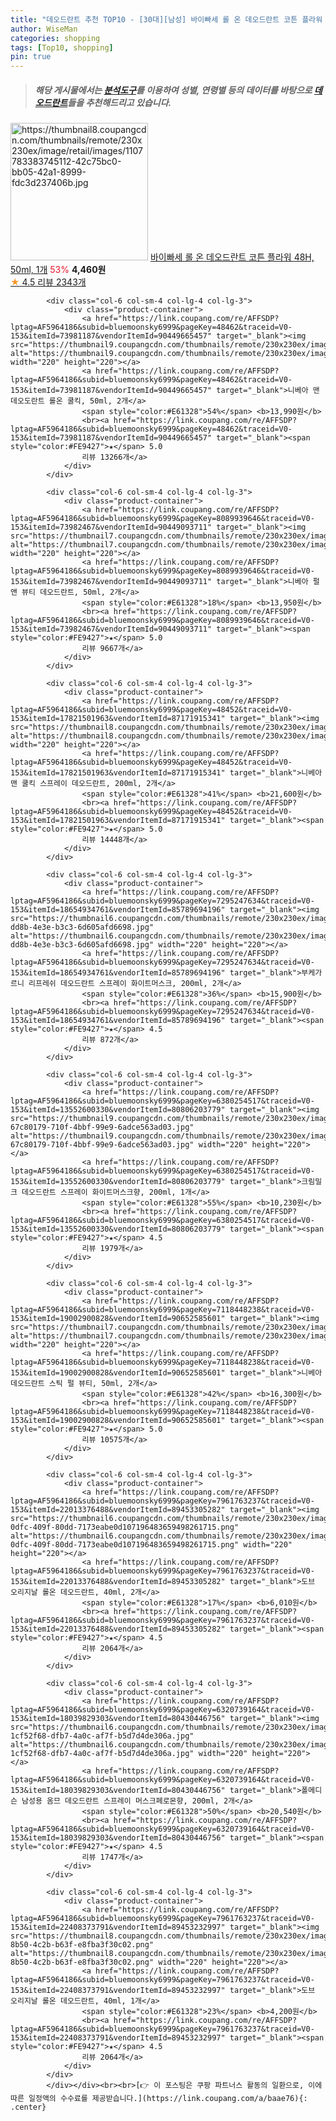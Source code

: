 ```yaml
---
title: "데오드란트 추천 TOP10 - [30대][남성] 바이빠세 롤 온 데오드란트 코튼 플라워 48H, 50ml, 1개"
author: WiseMan
categories: shopping
tags: [Top10, shopping]
pin: true
---
```


> ##### 해당 게시물에서는 [**분석도구**](https://itemscout.io/)를 이용하여 **성별**, **연령별** 등의 데이터를 바탕으로 [**데오드란트**](https://link.coupang.com/a/baae76)들을 추천해드리고 있습니다.
<div class="container"><div class="row">
            <div class="col-6 col-sm-4 col-lg-4 col-lg-3">
                <div class="product-container">
                    <a href="https://link.coupang.com/re/AFFSDP?lptag=AF5964186&subid=bluemoonsky6999&pageKey=7503709269&traceid=V0-153&itemId=19646943460&vendorItemId=86753016194" target="_blank"><img src="https://thumbnail8.coupangcdn.com/thumbnails/remote/230x230ex/image/retail/images/1107783383745112-42c75bc0-bb05-42a1-8999-fdc3d237406b.jpg" alt="https://thumbnail8.coupangcdn.com/thumbnails/remote/230x230ex/image/retail/images/1107783383745112-42c75bc0-bb05-42a1-8999-fdc3d237406b.jpg" width="220" height="220"></a>
                    <a href="https://link.coupang.com/re/AFFSDP?lptag=AF5964186&subid=bluemoonsky6999&pageKey=7503709269&traceid=V0-153&itemId=19646943460&vendorItemId=86753016194" target="_blank">바이빠세 롤 온 데오드란트 코튼 플라워 48H, 50ml, 1개</a>
                    <span style="color:#E61328">53%</span> <b>4,460원</b>
                    <br><a href="https://link.coupang.com/re/AFFSDP?lptag=AF5964186&subid=bluemoonsky6999&pageKey=7503709269&traceid=V0-153&itemId=19646943460&vendorItemId=86753016194" target="_blank"><span style="color:#FE9427">★</span> 4.5
                    리뷰 2343개</a>
                </div>
            </div>
            
            <div class="col-6 col-sm-4 col-lg-4 col-lg-3">
                <div class="product-container">
                    <a href="https://link.coupang.com/re/AFFSDP?lptag=AF5964186&subid=bluemoonsky6999&pageKey=48462&traceid=V0-153&itemId=73981187&vendorItemId=90449665457" target="_blank"><img src="https://thumbnail9.coupangcdn.com/thumbnails/remote/230x230ex/image/vendor_inventory/7224/e0e24e70ee68d6425dfa5d23e74f284baae1d6a02ac124f43f6d81e2739c.jpg" alt="https://thumbnail9.coupangcdn.com/thumbnails/remote/230x230ex/image/vendor_inventory/7224/e0e24e70ee68d6425dfa5d23e74f284baae1d6a02ac124f43f6d81e2739c.jpg" width="220" height="220"></a>
                    <a href="https://link.coupang.com/re/AFFSDP?lptag=AF5964186&subid=bluemoonsky6999&pageKey=48462&traceid=V0-153&itemId=73981187&vendorItemId=90449665457" target="_blank">니베아 맨 데오도란트 롤온 쿨킥, 50ml, 2개</a>
                    <span style="color:#E61328">54%</span> <b>13,990원</b>
                    <br><a href="https://link.coupang.com/re/AFFSDP?lptag=AF5964186&subid=bluemoonsky6999&pageKey=48462&traceid=V0-153&itemId=73981187&vendorItemId=90449665457" target="_blank"><span style="color:#FE9427">★</span> 5.0
                    리뷰 13266개</a>
                </div>
            </div>
            
            <div class="col-6 col-sm-4 col-lg-4 col-lg-3">
                <div class="product-container">
                    <a href="https://link.coupang.com/re/AFFSDP?lptag=AF5964186&subid=bluemoonsky6999&pageKey=8089939646&traceid=V0-153&itemId=73982467&vendorItemId=90449093711" target="_blank"><img src="https://thumbnail7.coupangcdn.com/thumbnails/remote/230x230ex/image/vendor_inventory/a1fa/2fdc746bb976514021486ec900405ae60e001bada68da3b98ec68a566343.jpg" alt="https://thumbnail7.coupangcdn.com/thumbnails/remote/230x230ex/image/vendor_inventory/a1fa/2fdc746bb976514021486ec900405ae60e001bada68da3b98ec68a566343.jpg" width="220" height="220"></a>
                    <a href="https://link.coupang.com/re/AFFSDP?lptag=AF5964186&subid=bluemoonsky6999&pageKey=8089939646&traceid=V0-153&itemId=73982467&vendorItemId=90449093711" target="_blank">니베아 펄앤 뷰티 데오드란트, 50ml, 2개</a>
                    <span style="color:#E61328">18%</span> <b>13,950원</b>
                    <br><a href="https://link.coupang.com/re/AFFSDP?lptag=AF5964186&subid=bluemoonsky6999&pageKey=8089939646&traceid=V0-153&itemId=73982467&vendorItemId=90449093711" target="_blank"><span style="color:#FE9427">★</span> 5.0
                    리뷰 9667개</a>
                </div>
            </div>
            
            <div class="col-6 col-sm-4 col-lg-4 col-lg-3">
                <div class="product-container">
                    <a href="https://link.coupang.com/re/AFFSDP?lptag=AF5964186&subid=bluemoonsky6999&pageKey=48452&traceid=V0-153&itemId=17821501963&vendorItemId=87171915341" target="_blank"><img src="https://thumbnail8.coupangcdn.com/thumbnails/remote/230x230ex/image/vendor_inventory/b9d4/2d79cce16f5e603ca96b25e8c5cb989fa68e59cff494f602bbff658a9986.jpg" alt="https://thumbnail8.coupangcdn.com/thumbnails/remote/230x230ex/image/vendor_inventory/b9d4/2d79cce16f5e603ca96b25e8c5cb989fa68e59cff494f602bbff658a9986.jpg" width="220" height="220"></a>
                    <a href="https://link.coupang.com/re/AFFSDP?lptag=AF5964186&subid=bluemoonsky6999&pageKey=48452&traceid=V0-153&itemId=17821501963&vendorItemId=87171915341" target="_blank">니베아 맨 쿨킥 스프레이 데오드란트, 200ml, 2개</a>
                    <span style="color:#E61328">41%</span> <b>21,600원</b>
                    <br><a href="https://link.coupang.com/re/AFFSDP?lptag=AF5964186&subid=bluemoonsky6999&pageKey=48452&traceid=V0-153&itemId=17821501963&vendorItemId=87171915341" target="_blank"><span style="color:#FE9427">★</span> 5.0
                    리뷰 14448개</a>
                </div>
            </div>
            
            <div class="col-6 col-sm-4 col-lg-4 col-lg-3">
                <div class="product-container">
                    <a href="https://link.coupang.com/re/AFFSDP?lptag=AF5964186&subid=bluemoonsky6999&pageKey=7295247634&traceid=V0-153&itemId=18654934761&vendorItemId=85789694196" target="_blank"><img src="https://thumbnail6.coupangcdn.com/thumbnails/remote/230x230ex/image/retail/images/2023/04/26/15/0/13a603ba-dd8b-4e3e-b3c3-6d605afd6698.jpg" alt="https://thumbnail6.coupangcdn.com/thumbnails/remote/230x230ex/image/retail/images/2023/04/26/15/0/13a603ba-dd8b-4e3e-b3c3-6d605afd6698.jpg" width="220" height="220"></a>
                    <a href="https://link.coupang.com/re/AFFSDP?lptag=AF5964186&subid=bluemoonsky6999&pageKey=7295247634&traceid=V0-153&itemId=18654934761&vendorItemId=85789694196" target="_blank">부케가르니 리프레쉬 데오드란트 스프레이 화이트머스크, 200ml, 2개</a>
                    <span style="color:#E61328">36%</span> <b>15,900원</b>
                    <br><a href="https://link.coupang.com/re/AFFSDP?lptag=AF5964186&subid=bluemoonsky6999&pageKey=7295247634&traceid=V0-153&itemId=18654934761&vendorItemId=85789694196" target="_blank"><span style="color:#FE9427">★</span> 4.5
                    리뷰 872개</a>
                </div>
            </div>
            
            <div class="col-6 col-sm-4 col-lg-4 col-lg-3">
                <div class="product-container">
                    <a href="https://link.coupang.com/re/AFFSDP?lptag=AF5964186&subid=bluemoonsky6999&pageKey=6380254517&traceid=V0-153&itemId=13552600330&vendorItemId=80806203779" target="_blank"><img src="https://thumbnail9.coupangcdn.com/thumbnails/remote/230x230ex/image/retail/images/534839973662187-67c80179-710f-4bbf-99e9-6adce563ad03.jpg" alt="https://thumbnail9.coupangcdn.com/thumbnails/remote/230x230ex/image/retail/images/534839973662187-67c80179-710f-4bbf-99e9-6adce563ad03.jpg" width="220" height="220"></a>
                    <a href="https://link.coupang.com/re/AFFSDP?lptag=AF5964186&subid=bluemoonsky6999&pageKey=6380254517&traceid=V0-153&itemId=13552600330&vendorItemId=80806203779" target="_blank">크림밀크 데오드란트 스프레이 화이트머스크향, 200ml, 1개</a>
                    <span style="color:#E61328">55%</span> <b>10,230원</b>
                    <br><a href="https://link.coupang.com/re/AFFSDP?lptag=AF5964186&subid=bluemoonsky6999&pageKey=6380254517&traceid=V0-153&itemId=13552600330&vendorItemId=80806203779" target="_blank"><span style="color:#FE9427">★</span> 4.5
                    리뷰 1979개</a>
                </div>
            </div>
            
            <div class="col-6 col-sm-4 col-lg-4 col-lg-3">
                <div class="product-container">
                    <a href="https://link.coupang.com/re/AFFSDP?lptag=AF5964186&subid=bluemoonsky6999&pageKey=7118448238&traceid=V0-153&itemId=19002900828&vendorItemId=90652585601" target="_blank"><img src="https://thumbnail7.coupangcdn.com/thumbnails/remote/230x230ex/image/vendor_inventory/2c9d/737f51b16db056c9d8f07cc1e78e432e76f828cba069826a23f7eb11a3e0.jpg" alt="https://thumbnail7.coupangcdn.com/thumbnails/remote/230x230ex/image/vendor_inventory/2c9d/737f51b16db056c9d8f07cc1e78e432e76f828cba069826a23f7eb11a3e0.jpg" width="220" height="220"></a>
                    <a href="https://link.coupang.com/re/AFFSDP?lptag=AF5964186&subid=bluemoonsky6999&pageKey=7118448238&traceid=V0-153&itemId=19002900828&vendorItemId=90652585601" target="_blank">니베아 데오드란트 스틱 펄 뷰티, 50ml, 2개</a>
                    <span style="color:#E61328">42%</span> <b>16,300원</b>
                    <br><a href="https://link.coupang.com/re/AFFSDP?lptag=AF5964186&subid=bluemoonsky6999&pageKey=7118448238&traceid=V0-153&itemId=19002900828&vendorItemId=90652585601" target="_blank"><span style="color:#FE9427">★</span> 5.0
                    리뷰 10575개</a>
                </div>
            </div>
            
            <div class="col-6 col-sm-4 col-lg-4 col-lg-3">
                <div class="product-container">
                    <a href="https://link.coupang.com/re/AFFSDP?lptag=AF5964186&subid=bluemoonsky6999&pageKey=7961763237&traceid=V0-153&itemId=22013376488&vendorItemId=89453305282" target="_blank"><img src="https://thumbnail6.coupangcdn.com/thumbnails/remote/230x230ex/image/retail/images/d4c2eec9-0dfc-409f-80dd-7173eabe0d107196483659498261715.png" alt="https://thumbnail6.coupangcdn.com/thumbnails/remote/230x230ex/image/retail/images/d4c2eec9-0dfc-409f-80dd-7173eabe0d107196483659498261715.png" width="220" height="220"></a>
                    <a href="https://link.coupang.com/re/AFFSDP?lptag=AF5964186&subid=bluemoonsky6999&pageKey=7961763237&traceid=V0-153&itemId=22013376488&vendorItemId=89453305282" target="_blank">도브 오리지날 롤온 데오드란트, 40ml, 2개</a>
                    <span style="color:#E61328">17%</span> <b>6,010원</b>
                    <br><a href="https://link.coupang.com/re/AFFSDP?lptag=AF5964186&subid=bluemoonsky6999&pageKey=7961763237&traceid=V0-153&itemId=22013376488&vendorItemId=89453305282" target="_blank"><span style="color:#FE9427">★</span> 4.5
                    리뷰 2064개</a>
                </div>
            </div>
            
            <div class="col-6 col-sm-4 col-lg-4 col-lg-3">
                <div class="product-container">
                    <a href="https://link.coupang.com/re/AFFSDP?lptag=AF5964186&subid=bluemoonsky6999&pageKey=6320739164&traceid=V0-153&itemId=18039829303&vendorItemId=80430446756" target="_blank"><img src="https://thumbnail6.coupangcdn.com/thumbnails/remote/230x230ex/image/retail/images/422726124586203-1cf52f68-dfb7-4a0c-af7f-b5d7d4de306a.jpg" alt="https://thumbnail6.coupangcdn.com/thumbnails/remote/230x230ex/image/retail/images/422726124586203-1cf52f68-dfb7-4a0c-af7f-b5d7d4de306a.jpg" width="220" height="220"></a>
                    <a href="https://link.coupang.com/re/AFFSDP?lptag=AF5964186&subid=bluemoonsky6999&pageKey=6320739164&traceid=V0-153&itemId=18039829303&vendorItemId=80430446756" target="_blank">폴메디슨 남성용 옴므 데오드란트 스프레이 머스크페로몬향, 200ml, 2개</a>
                    <span style="color:#E61328">50%</span> <b>20,540원</b>
                    <br><a href="https://link.coupang.com/re/AFFSDP?lptag=AF5964186&subid=bluemoonsky6999&pageKey=6320739164&traceid=V0-153&itemId=18039829303&vendorItemId=80430446756" target="_blank"><span style="color:#FE9427">★</span> 4.5
                    리뷰 1747개</a>
                </div>
            </div>
            
            <div class="col-6 col-sm-4 col-lg-4 col-lg-3">
                <div class="product-container">
                    <a href="https://link.coupang.com/re/AFFSDP?lptag=AF5964186&subid=bluemoonsky6999&pageKey=7961763237&traceid=V0-153&itemId=22408373791&vendorItemId=89453232997" target="_blank"><img src="https://thumbnail8.coupangcdn.com/thumbnails/remote/230x230ex/image/retail/images/2024/04/09/11/5/5dc0ad5a-8b50-4c2b-b63f-e8fba3f30c02.png" alt="https://thumbnail8.coupangcdn.com/thumbnails/remote/230x230ex/image/retail/images/2024/04/09/11/5/5dc0ad5a-8b50-4c2b-b63f-e8fba3f30c02.png" width="220" height="220"></a>
                    <a href="https://link.coupang.com/re/AFFSDP?lptag=AF5964186&subid=bluemoonsky6999&pageKey=7961763237&traceid=V0-153&itemId=22408373791&vendorItemId=89453232997" target="_blank">도브 오리지날 롤온 데오드란트, 40ml, 1개</a>
                    <span style="color:#E61328">23%</span> <b>4,200원</b>
                    <br><a href="https://link.coupang.com/re/AFFSDP?lptag=AF5964186&subid=bluemoonsky6999&pageKey=7961763237&traceid=V0-153&itemId=22408373791&vendorItemId=89453232997" target="_blank"><span style="color:#FE9427">★</span> 4.5
                    리뷰 2064개</a>
                </div>
            </div>
            </div></div><br><br>[👉 이 포스팅은 쿠팡 파트너스 활동의 일환으로, 이에 따른 일정액의 수수료를 제공받습니다.](https://link.coupang.com/a/baae76){: .center}